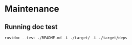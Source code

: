 # Maintenance

## Running doc test

```
rustdoc --test ./README.md -L ./target/ -L ./target/deps
```
